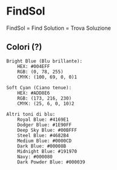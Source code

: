 # FindSol
FindSol = Find Solution = Trova Soluzione


## Colori (?)
    Bright Blue (Blu brillante):
        HEX: #004EFF
        RGB: (0, 78, 255)
        CMYK: (100, 69, 0, 0)1

    Soft Cyan (Ciano tenue):
        HEX: #ADD8E6
        RGB: (173, 216, 230)
        CMYK: (25, 6, 0, 10)2

    Altri toni di blu:
        Royal Blue: #4169E1
        Dodger Blue: #1E90FF
        Deep Sky Blue: #00BFFF
        Steel Blue: #4682B4
        Medium Blue: #0000CD
        Dark Blue: #00008B
        Midnight Blue: #191970
        Navy: #000080
        Dark Powder Blue: #000039
